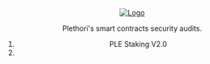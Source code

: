 <div align="center">
  <a href="https://www.plethori.com/">
    <img src="https://www.plethori.com/wp-content/uploads/elementor/thumbs/plethori-brandmark-1-pb5qv77b3xiyisi05yp7dlthji1lhx4v8wf4mk3ojs.png" alt="Logo">
  </a>

<p align="center">
    Plethori's smart contracts security audits.
    <ol>
        <li>PLE Staking V2.0</li>
        <li></li>
    </ol>  
</p>
</div>
